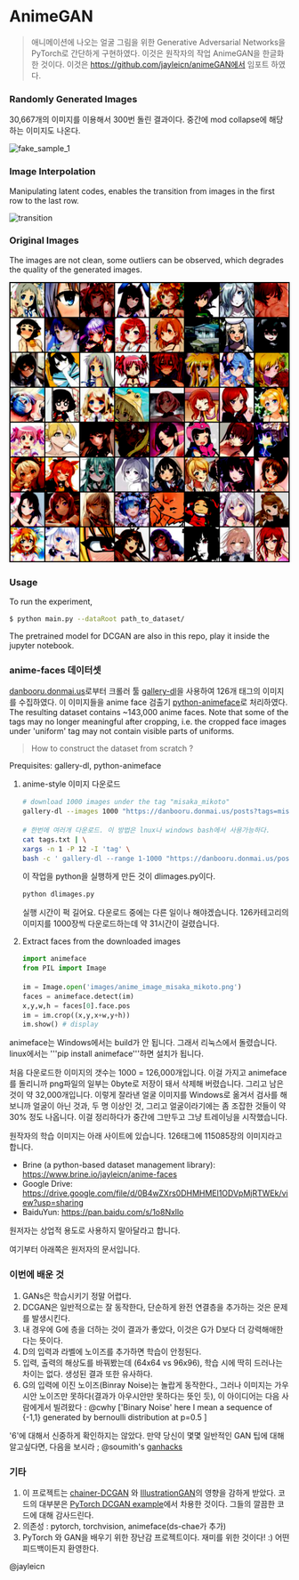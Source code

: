 # AnimeGAN

> 애니메이션에 나오는 얼굴 그림을 위한 Generative Adversarial Networks을 PyTorch로 간단하게 구현하였다. 이것은 원작자의 작업 AnimeGAN을 한글화한 것이다. 이것은 https://github.com/jayleicn/animeGAN에서 임포트 하였다.

### Randomly Generated Images

30,667개의 이미지를 이용해서 300번 돌린 결과이다. 중간에 mod collapse에 해당하는 이미지도 나온다.

![fake_sample_1](Webp.net-gifmaker.gif)


### Image Interpolation

Manipulating latent codes, enables the transition from images in the first row to the last row.

![transition](images/fake_transition.png)



### Original Images

The images are not clean, some outliers can be observed, which degrades the quality of the generated images.

![real_sample](real_samples.png)



### Usage

To run the experiment, 

```bash
$ python main.py --dataRoot path_to_dataset/ 
```

The pretrained model for DCGAN are also in this repo, play it inside the jupyter notebook.



### anime-faces 데이터셋

[danbooru.donmai.us](http://danbooru.donmai.us/)로부터 크롤러 툴 [gallery-dl](https://github.com/mikf/gallery-dl)을 사용하여 126개 태그의 이미지를 수집하였다. 이 이미지들을 anime face 검출기 [python-animeface](https://github.com/nya3jp/python-animeface)로 처리하였다. The resulting dataset contains ~143,000 anime faces. Note that some of the tags may no longer meaningful after cropping, i.e. the cropped face images under 'uniform' tag may not contain visible parts of uniforms.

> How to construct the dataset from scratch ?

  Prequisites: gallery-dl, python-animeface

1. anime-style 이미지 다운로드 

   ```bash
   # download 1000 images under the tag "misaka_mikoto"
   gallery-dl --images 1000 "https://danbooru.donmai.us/posts?tags=misaka_mikoto"

   # 한번에 여러개 다운로드. 이 방법은 lnux나 windows bash에서 사용가능하다.
   cat tags.txt | \
   xargs -n 1 -P 12 -I 'tag' \ 
   bash -c ' gallery-dl --range 1-1000 "https://danbooru.donmai.us/posts?tags=$tag" '
   ```
   이 작업을 python을 실행하게 만든 것이 dlimages.py이다.
   ```python
   python dlimages.py
   ```
   실행 시간이 퍽 길어요. 다운로드 중에는 다른 일이나 해야겠습니다.
   126카테고리의 이미지를 1000장씩 다운로드하는데 약 31시간이 걸렸습니다.

2. Extract faces from the downloaded images

   ```python
   import animeface
   from PIL import Image

   im = Image.open('images/anime_image_misaka_mikoto.png')
   faces = animeface.detect(im)
   x,y,w,h = faces[0].face.pos
   im = im.crop((x,y,x+w,y+h))
   im.show() # display
   ```

animeface는 Windows에서는 build가 안 됩니다. 그래서 리눅스에서 돌렸습니다. linux에서는 '''pip install animeface'''하면 설치가 됩니다.


처음 다운로드한 이미지의 갯수는 1000 = 126,000개입니다. 이걸 가지고 animeface를 돌리니까 png파일의 일부는 0byte로 저장이 돼서 삭제해 버렸습니다. 그리고 남은 것이 약 32,000개입니다. 이렇게 잘라낸 얼굴 이미지를 Windows로 옮겨서 검사를 해보니까 얼굴이 아닌 것과, 두 명 이상인 것, 그리고 얼굴이라기에는 좀 조잡한 것들이 약 30% 정도 나옵니다. 이걸 정리하다가 중간에 그만두고 그냥 트레이닝을 시작했습니다.

원작자의 학습 이미지는 아래 사이트에 있습니다. 126태그에 115085장의 이미지라고 합니다.
- Brine (a python-based dataset management library): https://www.brine.io/jayleicn/anime-faces 
- Google Drive: https://drive.google.com/file/d/0B4wZXrs0DHMHMEl1ODVpMjRTWEk/view?usp=sharing
- BaiduYun: https://pan.baidu.com/s/1o8Nxllo

원저자는 상업적 용도로 사용하지 말아달라고 합니다.

여기부터 아래쪽은 원저자의 문서입니다.
### 이번에 배운 것
1. GANs은 학습시키기 정말 어렵다.
2. DCGAN은 일반적으로는 잘 동작한다, 단순하게 완전 연결층을 추가하는 것은 문제를 발생시킨다.
3. 내 경우에 G에 층을 더하는 것이 결과가 좋았다, 이것은 G가 D보다 더 강력해애한다는 뜻이다.
4. D의 입력과 라벨에 노이즈를 추가하면 학습이 안정된다.
5. 입력, 출력의 해상도를 바꿔봤는데 (64x64 vs 96x96), 학습 시에 딱히 드러나는 차이는 없다. 생성된 결과 또한 유사하다.
6. G의 입력에 이진 노이즈(Binray Noise)는 놀랍게 동작한다., 그러나 이미지는 가우시안 노이즈만 못하다(결과가 아우시안만 못하다는 뜻인 듯), 이 아이디어는 다음 사람에게서 빌려왔다 :  @cwhy ['Binary Noise' here I mean a sequence of {-1,1} generated by bernoulli distribution at p=0.5 ]

'6'에 대해서 신중하게 확인하지는 않았다. 만약 당신이 몇몇 일반적인 GAN 팁에 대해 알고싶다면, 다음을 보시라 ; @soumith's [ganhacks](https://github.com/soumith/ganhacks)

### 기타

1. 이 프로젝트는 [chainer-DCGAN](https://github.com/mattya/chainer-DCGAN) 와 [IllustrationGAN](https://github.com/tdrussell/IllustrationGAN)의 영향을 감하게 받았다. 코드의 대부분은  [PyTorch DCGAN example](https://github.com/pytorch/examples/tree/master/dcgan)에서 차용한 것이다. 그들의 깔끔한 코드에 대해 감사드린다.
2. 의존성 : pytorch, torchvision, animeface(ds-chae가 추가)
3. PyTorch 와 GAN을 배우기 위한 장난감 프로젝트이다. 재미를 위한 것이다! :) 어떤 피드백이든지 환영한다.

@jayleicn
